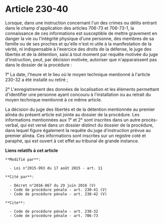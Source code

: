 # Article 230-40

Lorsque, dans une instruction concernant l'un des crimes ou délits entrant dans le champ d'application des articles 706-73 et
706-73-1, la connaissance de ces informations est susceptible de mettre gravement en danger la vie ou l'intégrité physique
d'une personne, des membres de sa famille ou de ses proches et qu'elle n'est ni utile à la manifestation de la vérité, ni
indispensable à l'exercice des droits de la défense, le juge des libertés et de la détention, saisi à tout moment par requête
motivée du juge d'instruction, peut, par décision motivée, autoriser que n'apparaissent pas dans le dossier de la
procédure : 

1° La date, l'heure et le lieu où le moyen technique mentionné à l'article 230-32 a été installé ou retiré ; 

2° L'enregistrement des données de localisation et les éléments permettant d'identifier une personne ayant concouru à
l'installation ou au retrait du moyen technique mentionné à ce même article. 

La décision du juge des libertés et de la détention mentionnée au premier alinéa du présent article est jointe au dossier de
la procédure. Les informations mentionnées aux 1° et 2° sont inscrites dans un autre procès-verbal, qui est versé dans un
dossier distinct du dossier de la procédure, dans lequel figure également la requête du juge d'instruction prévue au premier
alinéa. Ces informations sont inscrites sur un registre coté et paraphé, qui est ouvert à cet effet au tribunal de grande
instance.

**Liens relatifs à cet article**

	**Modifié par**:

	  - Loi n°2015-993 du 17 août 2015 - art. 11

	**Cité par**:

	  - Décret n°2016-867 du 29 juin 2016 (V)
	  - Code de procédure pénale - art. 230-41 (V)
	  - Code de procédure pénale - art. 230-42 (V)

	**Cite**:

	  - Code de procédure pénale - art. 230-32
	  - Code de procédure pénale - art. 706-73

